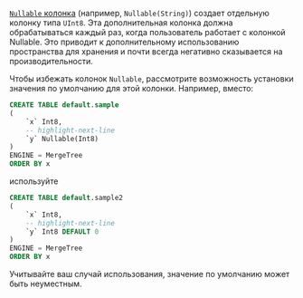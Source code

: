 [`Nullable` колонка](/sql-reference/data-types/nullable/) (например, `Nullable(String)`) создает отдельную колонку типа `UInt8`. Эта дополнительная колонка должна обрабатываться каждый раз, когда пользователь работает с колонкой Nullable. Это приводит к дополнительному использованию пространства для хранения и почти всегда негативно сказывается на производительности.

Чтобы избежать колонок `Nullable`, рассмотрите возможность установки значения по умолчанию для этой колонки. Например, вместо:

```sql
CREATE TABLE default.sample
(
    `x` Int8,
    -- highlight-next-line
    `y` Nullable(Int8)
)
ENGINE = MergeTree
ORDER BY x
```
используйте

```sql
CREATE TABLE default.sample2
(
    `x` Int8,
    -- highlight-next-line
    `y` Int8 DEFAULT 0
)
ENGINE = MergeTree
ORDER BY x
```

Учитывайте ваш случай использования, значение по умолчанию может быть неуместным.
